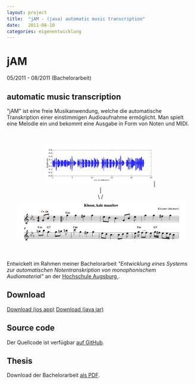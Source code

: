 ```yaml
---
layout: project
title:  "jAM - (java) automatic music transcription"
date:   2011-08-10
categories: eigenentwicklung
---
```


# jAM #

<span class="post-date">05/2011 - 08/2011 (Bachelorarbeit)</span>

## automatic music transcription ##

"jAM" ist eine freie Musikanwendung, welche die automatische Transkription einer einstimmigen Audioaufnahme ermöglicht. Man spielt eine Melodie ein und bekommt eine Ausgabe in Form von Noten und MIDI.

<div align="center" style="margin: 40px 0 40px 0;">
    <img src="/images/jam/mazelPlot.png" style="max-height:100px;margin: 10px auto;">
    |<br>
    |<br>
    \ /<br>
    <img src="/images/jam/mazelNoten.png" style="max-height:100px;margin: 10px auto;">
</div>

Entwickelt im Rahmen meiner Bachelorarbeit <i>"Entwicklung eines Systems zur automatischen Notentranskription von monophonischem Audiomaterial"</i> an der
<a target="_blank" href="http://hs-augsburg.de">Hochschule Augsburg <i class="icon-share-alt"></i></a>.

## Download ##

<a class="pure-button button-mwa" href="/assets/jAM.app.zip">Download (ios app)</a>
<a class="pure-button button-mwa" href="/assets/jAM.jar.zip">Download (java jar)</a>


## Source code ##

Der Quellcode ist verfügbar <a href="https://github.com/mwager/jam">auf GitHub</a>.

## Thesis ##

Download der Bachelorarbeit <a href="/assets/Bachelorarbeit.pdf">als PDF</a>.
